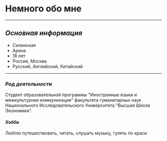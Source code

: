 # **Немного обо мне**
***
## *Основная информация*


* Силинская
* Арина
* 18 лет
* Россия, Москва
* Русский, Английский, Китайский 

***
### *Род деятельности*

Студент образовательной программы "Иностранные языки и межкультурная коммуникация" факультета гуманитарных наук Национального Исследовательского Университета "Высшая Школа Экономики".

#### *Хобби*

Люблю путешествовать, читать, слушать музыку, гулять по краси

